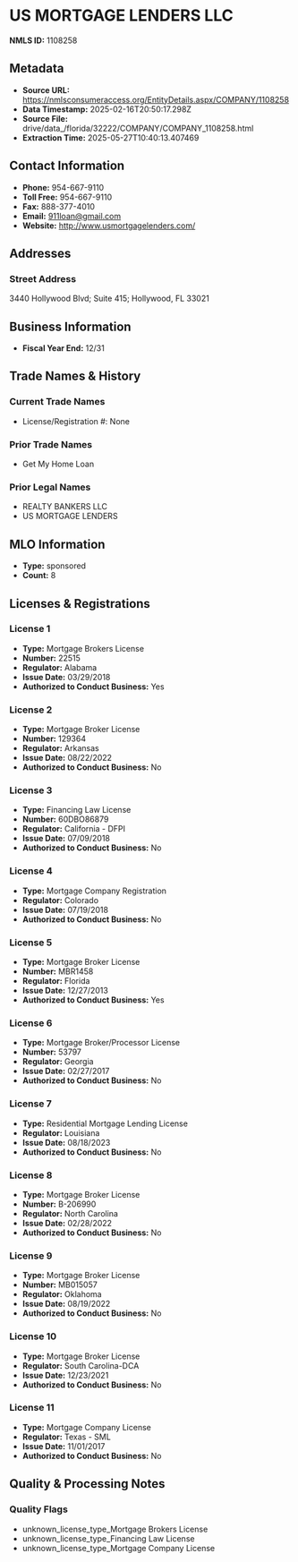 # US MORTGAGE LENDERS LLC

**NMLS ID:** 1108258

## Metadata
- **Source URL:** https://nmlsconsumeraccess.org/EntityDetails.aspx/COMPANY/1108258
- **Data Timestamp:** 2025-02-16T20:50:17.298Z
- **Source File:** drive/data_/florida/32222/COMPANY/COMPANY_1108258.html
- **Extraction Time:** 2025-05-27T10:40:13.407469

## Contact Information
- **Phone:** 954-667-9110
- **Toll Free:** 954-667-9110
- **Fax:** 888-377-4010
- **Email:** 911loan@gmail.com
- **Website:** http://www.usmortgagelenders.com/

## Addresses
### Street Address
3440 Hollywood Blvd; Suite 415; Hollywood, FL 33021

## Business Information
- **Fiscal Year End:** 12/31

## Trade Names & History
### Current Trade Names
- License/Registration #: None

### Prior Trade Names
- Get My Home Loan

### Prior Legal Names
- REALTY BANKERS LLC
- US MORTGAGE LENDERS

## MLO Information
- **Type:** sponsored
- **Count:** 8

## Licenses & Registrations

### License 1
- **Type:** Mortgage Brokers License
- **Number:** 22515
- **Regulator:** Alabama
- **Issue Date:** 03/29/2018
- **Authorized to Conduct Business:** Yes

### License 2
- **Type:** Mortgage Broker License
- **Number:** 129364
- **Regulator:** Arkansas
- **Issue Date:** 08/22/2022
- **Authorized to Conduct Business:** No

### License 3
- **Type:** Financing Law License
- **Number:** 60DBO86879
- **Regulator:** California - DFPI
- **Issue Date:** 07/09/2018
- **Authorized to Conduct Business:** No

### License 4
- **Type:** Mortgage Company Registration
- **Regulator:** Colorado
- **Issue Date:** 07/19/2018
- **Authorized to Conduct Business:** No

### License 5
- **Type:** Mortgage Broker License
- **Number:** MBR1458
- **Regulator:** Florida
- **Issue Date:** 12/27/2013
- **Authorized to Conduct Business:** Yes

### License 6
- **Type:** Mortgage Broker/Processor License
- **Number:** 53797
- **Regulator:** Georgia
- **Issue Date:** 02/27/2017
- **Authorized to Conduct Business:** No

### License 7
- **Type:** Residential Mortgage Lending License
- **Regulator:** Louisiana
- **Issue Date:** 08/18/2023
- **Authorized to Conduct Business:** No

### License 8
- **Type:** Mortgage Broker License
- **Number:** B-206990
- **Regulator:** North Carolina
- **Issue Date:** 02/28/2022
- **Authorized to Conduct Business:** No

### License 9
- **Type:** Mortgage Broker License
- **Number:** MB015057
- **Regulator:** Oklahoma
- **Issue Date:** 08/19/2022
- **Authorized to Conduct Business:** No

### License 10
- **Type:** Mortgage Broker License
- **Regulator:** South Carolina-DCA
- **Issue Date:** 12/23/2021
- **Authorized to Conduct Business:** No

### License 11
- **Type:** Mortgage Company License
- **Regulator:** Texas - SML
- **Issue Date:** 11/01/2017
- **Authorized to Conduct Business:** No

## Quality & Processing Notes
### Quality Flags
- unknown_license_type_Mortgage Brokers License
- unknown_license_type_Financing Law License
- unknown_license_type_Mortgage Company License
